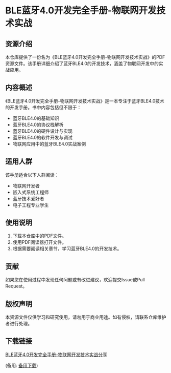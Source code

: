 # BLE蓝牙4.0开发完全手册-物联网开发技术实战

## 资源介绍

本仓库提供了一份名为《BLE蓝牙4.0开发完全手册-物联网开发技术实战》的PDF资源文件。该手册详细介绍了蓝牙BLE4.0的开发技术，涵盖了物联网开发中的实战应用。

## 内容概述

《BLE蓝牙4.0开发完全手册-物联网开发技术实战》是一本专注于蓝牙BLE4.0技术的开发手册。书中内容包括但不限于：

- 蓝牙BLE4.0的基础知识
- 蓝牙BLE4.0的协议栈解析
- 蓝牙BLE4.0的硬件设计与实现
- 蓝牙BLE4.0的软件开发与调试
- 物联网应用中的蓝牙BLE4.0实战案例

## 适用人群

该手册适合以下人群阅读：

- 物联网开发者
- 嵌入式系统工程师
- 蓝牙技术爱好者
- 电子工程专业学生

## 使用说明

1. 下载本仓库中的PDF文件。
2. 使用PDF阅读器打开文件。
3. 根据需要阅读相关章节，学习蓝牙BLE4.0的开发技术。

## 贡献

如果您在使用过程中发现任何问题或有改进建议，欢迎提交Issue或Pull Request。

## 版权声明

本资源文件仅供学习和研究使用，请勿用于商业用途。如有侵权，请联系仓库维护者进行处理。

## 下载链接
[BLE蓝牙4.0开发完全手册-物联网开发技术实战分享](https://pan.quark.cn/s/4c28123c6b1f) 

(备用: [备用下载](https://pan.baidu.com/s/1dINdoAULU0bSrBjyXKVlVQ?pwd=1234))
